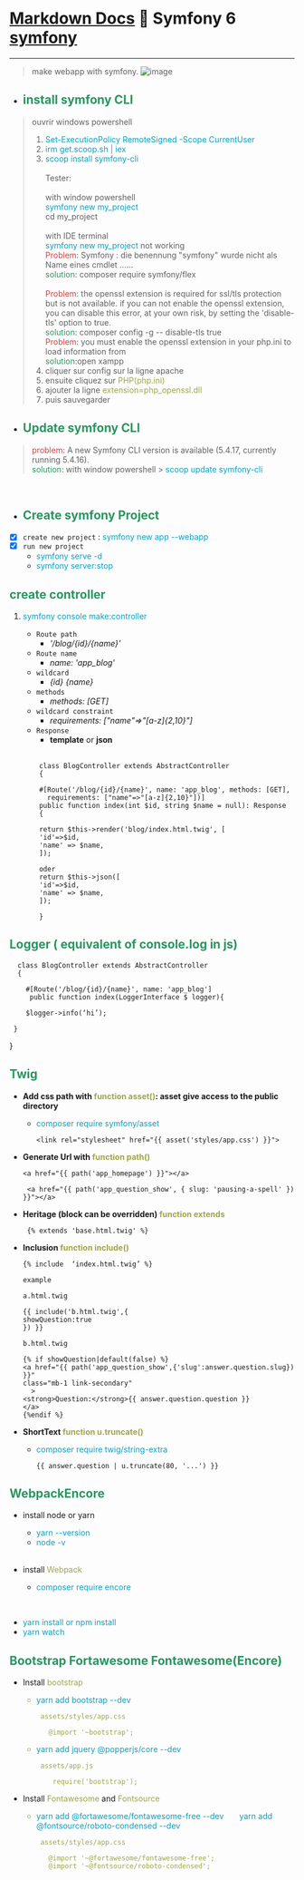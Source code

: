 <style>
green { color: #299660}
yel { color: #9ea647}
blue { color: #099fc0}
red {color: #ce4141}
fs { font-size: 13px}
</style>

# [Markdown Docs](https://www.w3schools.io/file/markdown-convertpdf/) 👋 Symfony 6  [symfony](https://symfony.com/ "@embed")
___________________________________________________________
>
>  make webapp with symfony. ![image](https://cdn.path.to/some/image.jpg "This is some image...")

- ## <green>install symfony CLI


> ouvrir windows powershell
> 1. <blue>Set-ExecutionPolicy RemoteSigned -Scope CurrentUser
> 2. <blue>irm get.scoop.sh | iex
> 3. <blue>scoop install symfony-cli</blue> <br><br>
> Tester: <br><br>
> with window powershell <br>
> <blue>symfony new my_project</blue>  <br>
> cd my_project          <br><br>
> with IDE terminal        <br>
><blue>symfony new my_project</blue>    not working <br>
><red>Problem</red>:   Symfony : die benennung "symfony" wurde nicht als Name eines cmdlet ……
><br><green>solution</green>:  composer require symfony/flex  <br>
><br><red>Problem</red>:   the openssl extension is required for ssl/tls protection but is not available. if you can not enable the openssl extension, you can disable this error, at your own risk, by setting the 'disable-tls' option to true.
><br><green>solution</green>:  composer config -g -- disable-tls true
><br><red>Problem</red>: you must enable the openssl extension in your php.ini to load information from
><br><green>solution</green>:open xampp
>1.  cliquer sur config sur la ligne apache
>2. ensuite cliquez sur <yel>PHP(php.ini)</yel>
>3. ajouter la ligne <yel>extension=php_openssl.dll</yel>
>4. puis sauvegarder
       
        
        
        

- ## <green>Update symfony CLI

><red>problem</red>:    A new Symfony CLI version is available (5.4.17, currently running 5.4.16).
><br><green>solution</green>:    with window powershell         >  <blue>scoop update symfony-cli





<br>

- ## <green>Create symfony Project

* [x] `create new project` :  <blue>symfony new app --webapp
*  [x] `run new project` 
   - <blue>symfony serve -d
   - <blue>symfony server:stop
   
   
 ## <green>create controller
  
  1.  <blue>symfony console make:controller 
      
      - `Route path`   
         - *'/blog/{id}/{name}'*
      - `Route name`  
           - *name: 'app_blog'*
      - `wildcard`    
          - *{id}  {name}*
      - `methods`
          - *methods: [GET]*
      - `wildcard constraint`  
          - *requirements: ["name"=>"[a-z]{2,10}"]*
      - `Response`  
        - **template** or **json**
      <br>

              class BlogController extends AbstractController
              {
  
              #[Route('/blog/{id}/{name}', name: 'app_blog', methods: [GET],
                requirements: ["name"=>"[a-z]{2,10}"])]
              public function index(int $id, string $name = null): Response
              {
  
              return $this->render('blog/index.html.twig', [
              'id'=>$id,
              'name' => $name,
              ]);
   
              oder
              return $this->json([
              'id'=>$id,
              'name' => $name,
              ]);

              }

## <green>Logger ( equivalent of console.log in js)

      class BlogController extends AbstractController
      {

        #[Route('/blog/{id}/{name}', name: 'app_blog']
         public function index(LoggerInterface $ logger){

        $logger->info(‘hi’);

     }
}


## <green>Twig

- **Add css path with <yel>function asset()</yel>: asset give access to the public directory**
  - <blue>composer require symfony/asset
  
        <link rel="stylesheet" href="{{ asset('styles/app.css') }}">
  
- **Generate Url with <yel>function path()**
 
      <a href="{{ path('app_homepage') }}"></a>
      
       <a href="{{ path('app_question_show', { slug: 'pausing-a-spell' }) }}"></a>
- **Heritage (block can be overridden) <yel>function extends**
        
       {% extends 'base.html.twig' %}
  
- **Inclusion  <yel>function include()** 

      {% include  ‘index.html.twig’ %}

      example

      a.html.twig

      {{ include('b.html.twig',{
      showQuestion:true
      }) }}
    
      b.html.twig

      {% if showQuestion|default(false) %}
      <a href="{{ path('app_question_show',{'slug':answer.question.slug}) }}"
      class="mb-1 link-secondary"
        >
      <strong>Question:</strong>{{ answer.question.question }}
      </a>
      {%endif %}

- **ShortText <yel>function u.truncate()**
   - <blue>composer require twig/string-extra

         {{ answer.question | u.truncate(80, '...') }}

## <green>WebpackEncore

- install node or yarn
   - <blue>yarn --version  
   - <blue>node -v
  
  <br>
  
- install <yel>Webpack
  - <blue>composer require encore

<br>

- <blue>yarn install or npm install
- <blue>yarn watch

## <green>Bootstrap Fortawesome Fontawesome(Encore)

- Install <yel>bootstrap
    - <blue>yarn add bootstrap --dev
              
           assets/styles/app.css
  
             @import '~bootstrap';

    - <blue>yarn add jquery @popperjs/core --dev

           assets/app.js
         
              require('bootstrap');

- Install <yel>Fontawesome</yel> and <yel> Fontsource
    - <blue>yarn add @fortawesome/fontawesome-free --dev  &nbsp;&nbsp;&nbsp;&nbsp;&nbsp; yarn add @fontsource/roboto-condensed --dev  

           assets/styles/app.css

             @import '~@fortawesome/fontawesome-free';
             @import '~@fontsource/roboto-condensed';
